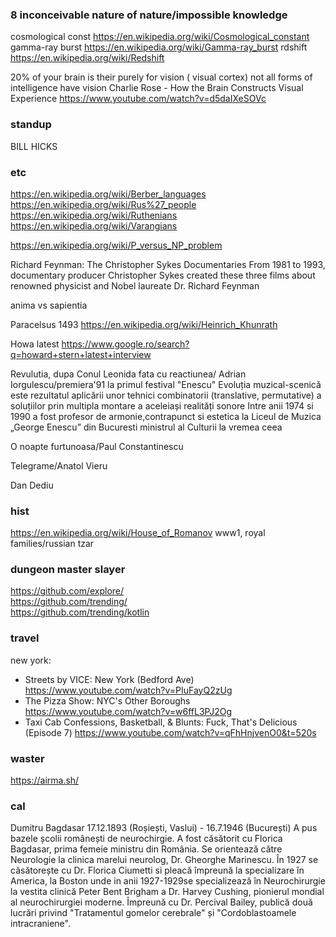 
### 8 inconceivable nature of nature/impossible knowledge

cosmological const https://en.wikipedia.org/wiki/Cosmological_constant
gamma-ray burst https://en.wikipedia.org/wiki/Gamma-ray_burst
rdshift https://en.wikipedia.org/wiki/Redshift

20% of your brain is their purely for vision ( visual cortex)
not all forms of intelligence have vision
Charlie Rose - How the Brain Constructs Visual Experience
https://www.youtube.com/watch?v=d5daIXeSOVc

### standup

BILL HICKS  


### etc

https://en.wikipedia.org/wiki/Berber_languages
https://en.wikipedia.org/wiki/Rus%27_people
https://en.wikipedia.org/wiki/Ruthenians
https://en.wikipedia.org/wiki/Varangians

https://en.wikipedia.org/wiki/P_versus_NP_problem

Richard Feynman: The Christopher Sykes Documentaries
From 1981 to 1993, documentary producer Christopher Sykes created these three films about renowned physicist and Nobel laureate Dr. Richard Feynman

anima vs sapientia

Paracelsus 1493 
https://en.wikipedia.org/wiki/Heinrich_Khunrath

Howa latest https://www.google.ro/search?q=howard+stern+latest+interview

Revulutia, dupa Conul Leonida fata cu reactiunea/ Adrian Iorgulescu/premiera'91 la primul festival "Enescu" 
Evoluția muzical-scenică este rezultatul aplicării unor tehnici combinatorii (translative, permutative) 
a soluțiilor prin multipla montare a aceleiași realități sonore
Intre anii 1974 si 1990 a fost profesor de armonie,contrapunct si estetica la Liceul de Muzica „George Enescu” din Bucuresti
ministrul al Culturii la vremea ceea

O noapte furtunoasa/Paul Constantinescu

Telegrame/Anatol Vieru

Dan Dediu

### hist

https://en.wikipedia.org/wiki/House_of_Romanov
www1, royal families/russian tzar

### dungeon master slayer
https://github.com/explore/  
https://github.com/trending/  
https://github.com/trending/kotlin  

### travel

new york:
 - Streets by VICE: New York (Bedford Ave) https://www.youtube.com/watch?v=PIuFayQ2zUg
 - The Pizza Show: NYC's Other Boroughs https://www.youtube.com/watch?v=w6ffL3PJ2Og
 - Taxi Cab Confessions, Basketball, & Blunts: Fuck, That's Delicious (Episode 7) https://www.youtube.com/watch?v=qFhHnjvenO0&t=520s

### waster

https://airma.sh/


### cal

Dumitru Bagdasar 17.12.1893 (Roșiești, Vaslui) - 16.7.1946 (București)
A pus bazele școlii românești de neurochirgie. A fost căsătorit cu Florica Bagdasar, prima femeie ministru din România.
Se orientează către Neurologie la clinica marelui neurolog, Dr. Gheorghe Marinescu.
În 1927 se căsătorește cu Dr. Florica Ciumetti si pleacă împreună la specializare în America, la Boston unde in anii 1927-1929se specializează în Neurochirurgie la vestita clinică Peter Bent Brigham a Dr. Harvey Cushing, pionierul mondial al neurochirurgiei moderne.
Împreună cu Dr. Percival Bailey, publică două lucrări privind "Tratamentul gomelor cerebrale" și "Cordoblastoamele intracraniene".

